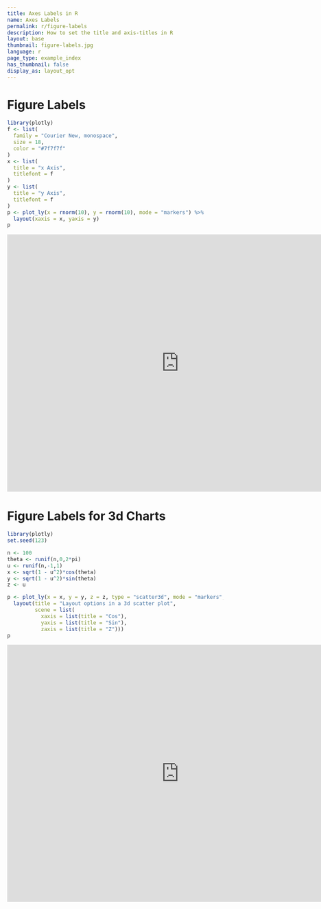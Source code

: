 ```yaml
---
title: Axes Labels in R
name: Axes Labels
permalink: r/figure-labels
description: How to set the title and axis-titles in R
layout: base
thumbnail: figure-labels.jpg
language: r
page_type: example_index
has_thumbnail: false
display_as: layout_opt
---
```



# Figure Labels

```r
library(plotly)
f <- list(
  family = "Courier New, monospace",
  size = 18,
  color = "#7f7f7f"
)
x <- list(
  title = "x Axis",
  titlefont = f
)
y <- list(
  title = "y Axis",
  titlefont = f
)
p <- plot_ly(x = rnorm(10), y = rnorm(10), mode = "markers") %>%
  layout(xaxis = x, yaxis = y)
p
```

<iframe src="https://plot.ly/~RPlotBot/2821" width="800" height="600" id="igraph" scrolling="no" seamless="seamless" frameBorder="0"> </iframe>

# Figure Labels for 3d Charts


```r
library(plotly)
set.seed(123)

n <- 100
theta <- runif(n,0,2*pi)
u <- runif(n,-1,1)
x <- sqrt(1 - u^2)*cos(theta)
y <- sqrt(1 - u^2)*sin(theta)
z <- u

p <- plot_ly(x = x, y = y, z = z, type = "scatter3d", mode = "markers", color = z) %>% 
  layout(title = "Layout options in a 3d scatter plot",
         scene = list(
           xaxis = list(title = "Cos"), 
           yaxis = list(title = "Sin"), 
           zaxis = list(title = "Z")))
p
```

<iframe src="https://plot.ly/~RPlotBot/2823" width="800" height="600" id="igraph" scrolling="no" seamless="seamless" frameBorder="0"> </iframe>
